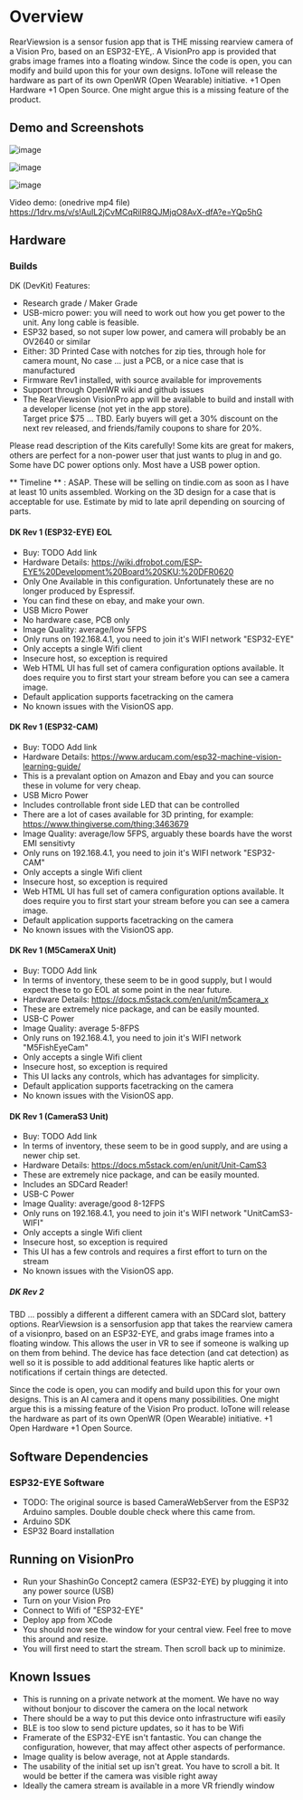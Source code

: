 # Overview

RearViewsion is a sensor fusion app that is THE missing rearview camera of a Vision Pro, based on an ESP32-EYE,.  A VisionPro app is provided that grabs image frames into a floating window.  Since the code is open, you can modify and build upon this for your own designs.  IoTone will release the hardware as part of its own OpenWR (Open Wearable) initiative.  +1 Open Hardware +1 Open Source.  One might argue this is a missing feature of the product.

## Demo and Screenshots

![image](https://github.com/IoTone/ShashinGo/assets/64202/8e445356-69a2-4f0a-a1f5-99642222fb40)


![image](https://github.com/IoTone/ShashinGo/assets/64202/d64021eb-922c-473a-b9ee-e269f738b4b9)


![image](https://github.com/IoTone/ShashinGo/assets/64202/9448e5ce-ba10-41fb-b1be-e2000d67c881)

Video demo: (onedrive mp4 file) https://1drv.ms/v/s!AuIL2jCvMCqRiIR8QJMjqO8AvX-dfA?e=YQp5hG


## Hardware

### Builds

DK (DevKit) Features:

- Research grade / Maker Grade
- USB-micro power: you will need to work out how you get power to the unit.  Any long cable is feasible.
- ESP32 based, so not super low power, and camera will probably be an OV2640 or similar
- Either: 3D Printed Case with notches for zip ties, through hole for camera mount, No case ... just a PCB, or a nice case that is manufactured
- Firmware Rev1 installed, with source available for improvements
- Support through OpenWR wiki and github issues
- The RearViewsion VisionPro app will be available to build and install with a developer license (not yet in the app store).  
Target price $75 ... TBD.  Early buyers will get a 30% discount on the next rev released, and friends/family coupons to share for 20%.

Please read description of the Kits carefully!  Some kits are great for makers, others are perfect for a non-power user that just wants to plug in and go. Some have DC power options only.  Most have a USB power option.

** Timeline ** : ASAP.   These will be selling on tindie.com as soon as I have at least 10 units assembled.  Working on the 3D design for a case that is acceptable for use.  Estimate by mid to late april depending on sourcing of parts.

#### DK Rev 1 (ESP32-EYE) EOL

- Buy: TODO Add link
- Hardware Details: https://wiki.dfrobot.com/ESP-EYE%20Development%20Board%20SKU:%20DFR0620
- Only One Available in this configuration.  Unfortunately these are no longer produced by Espressif.
- You can find these on ebay, and make your own.
- USB Micro Power
- No hardware case, PCB only
- Image Quality: average/low 5FPS
- Only runs on 192.168.4.1, you need to join it's WIFI network "ESP32-EYE"
- Only accepts a single Wifi client
- Insecure host, so exception is required
- Web HTML UI has full set of camera configuration options available.  It does require you to first start your stream before you can see a camera image.
- Default application supports facetracking on the camera
- No known issues with the VisionOS app. 

#### DK Rev 1 (ESP32-CAM)

- Buy: TODO Add link
- Hardware Details: https://www.arducam.com/esp32-machine-vision-learning-guide/
- This is a prevalant option on Amazon and Ebay and you can source these in volume for very cheap.
- USB Micro Power
- Includes controllable front side LED that can be controlled
- There are a lot of cases available for 3D printing, for example: https://www.thingiverse.com/thing:3463679
- Image Quality: average/low 5FPS, arguably these boards have the worst EMI sensitivty
- Only runs on 192.168.4.1, you need to join it's WIFI network "ESP32-CAM"
- Only accepts a single Wifi client
- Insecure host, so exception is required
- Web HTML UI has full set of camera configuration options available.  It does require you to first start your stream before you can see a camera image.
- Default application supports facetracking on the camera
- No known issues with the VisionOS app. 

#### DK Rev 1 (M5CameraX Unit)

- Buy: TODO Add link
- In terms of inventory, these seem to be in good supply, but I would expect these to go EOL at some point in the near future.
- Hardware Details: https://docs.m5stack.com/en/unit/m5camera_x
- These are extremely nice package, and can be easily mounted.
- USB-C Power
- Image Quality: average 5-8FPS
- Only runs on 192.168.4.1, you need to join it's WIFI network "M5FishEyeCam"
- Only accepts a single Wifi client
- Insecure host, so exception is required
- This UI lacks any controls, which has advantages for simplicity.
- Default application supports facetracking on the camera
- No known issues with the VisionOS app. 

#### DK Rev 1 (CameraS3 Unit)

- Buy: TODO Add link
- In terms of inventory, these seem to be in good supply, and are using a newer chip set.
- Hardware Details: https://docs.m5stack.com/en/unit/Unit-CamS3
- These are extremely nice package, and can be easily mounted.
- Includes an SDCard Reader!
- USB-C Power
- Image Quality: average/good 8-12FPS
- Only runs on 192.168.4.1, you need to join it's WIFI network "UnitCamS3-WIFI"
- Only accepts a single Wifi client
- Insecure host, so exception is required
- This UI has a few controls and requires a first effort to turn on the stream
- No known issues with the VisionOS app. 

##### DK Rev 2

TBD ... possibly a different a different camera with an SDCard slot, battery options.
RearViewsion is a sensorfusion app that takes the rearview camera of a visionpro, based on an ESP32-EYE, and grabs image frames into a floating window.  This allows the user in VR to see if someone is walking up on them from behind.  The device has face detection (and cat detection) as well so it is possible to add additional features like haptic alerts or notifications if certain things are detected.

Since the code is open, you can modify and build upon this for your own designs.  This is an AI camera and it opens many possibilities.  One might argue this is a missing feature of the Vision Pro product.  IoTone will release the hardware as part of its own OpenWR (Open Wearable) initiative.  +1 Open Hardware +1 Open Source.  

## Software Dependencies

### ESP32-EYE Software

- TODO: The original source is based CameraWebServer from the ESP32 Arduino samples.  Double double check where this came from.
- Arduino SDK
- ESP32 Board installation

## Running on VisionPro

- Run your ShashinGo Concept2 camera (ESP32-EYE) by plugging it into any power source (USB)
- Turn on your Vision Pro
- Connect to Wifi of "ESP32-EYE"
- Deploy app from XCode
- You should now see the window for your central view.  Feel free to move this around and resize.
- You will first need to start the stream.  Then scroll back up to minimize.

## 
## Known Issues

- This is running on a private network at the moment.  We have no way without bonjour to discover the camera on the local network
- There should be a way to put this device onto infrastructure wifi easily
- BLE is too slow to send picture updates, so it has to be Wifi
- Framerate of the ESP32-EYE isn't fantastic.  You can change the configuration, however, that may affect other aspects of performance.
- Image quality is below average, not at Apple standards.
- The usability of the initial set up isn't great.  You have to scroll a bit.  It would be better if the camera was visible right away
- Ideally the camera stream is available in a more VR friendly window
